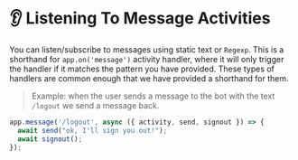 # 👂 Listening To Message Activities

You can listen/subscribe to messages using static text or `Regexp`. This is a shorthand for `app.on('message')` activity handler, where it will only trigger the handler if it matches the pattern you have provided. These types of handlers are common enough that we have provided a shorthand for them.

> Example: when the user sends a message to the bot with the text `/logout`
> we send a message back.

```typescript
app.message('/logout', async ({ activity, send, signout }) => {
  await send("ok, I'll sign you out!");
  await signout();
});
```
